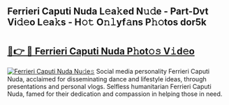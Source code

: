 ## Ferrieri Caputi Nuda L𝚎a𝚔ed N𝚞𝚍e - Part-Dvt Vi𝚍𝚎o L𝚎a𝚔s - H𝚘𝚝 O𝚗𝚕yf𝚊ns P𝚑𝚘tos dor5k

# <h2><a href="http://kf6181.oniu.top/?m=Ferrieri+Caputi+Nuda">🔗👉 🔴 Ferrieri Caputi Nuda P𝚑ot𝚘𝚜 V𝚒d𝚎o</a></h2>

[![Ferrieri Caputi Nuda Nu𝚍e𝚜](https://i.imgur.com/0qMVB7G.gif)](http://kf6181.oniu.top/?m=Ferrieri+Caputi+Nuda)
Social media personality Ferrieri Caputi Nuda, acclaimed for disseminating dance and lifestyle ideas, through presentations and personal vlogs. Selfless humanitarian Ferrieri Caputi Nuda, famed for their dedication and compassion in helping those in need.  
